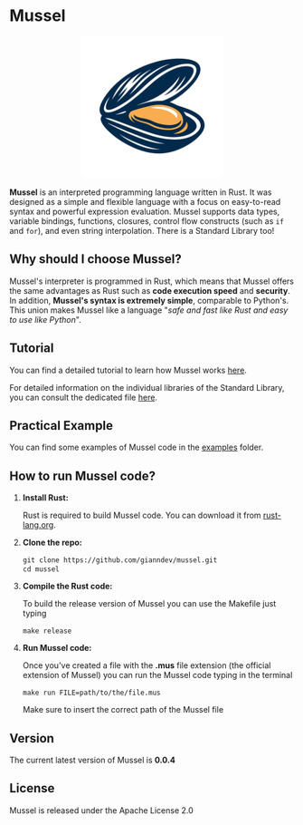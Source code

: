 # Mussel

<div align="center">
<img src="doc/images/logo.png" height=250>
</div>

**Mussel** is an interpreted programming language written in Rust. It was designed as a simple and flexible language with a focus on easy-to-read syntax and powerful expression evaluation. Mussel supports data types, variable bindings, functions, closures, control flow constructs (such as `if` and `for`), and even string interpolation. There is a Standard Library too!

## Why should I choose Mussel?

Mussel's interpreter is programmed in Rust, which means that Mussel offers the same advantages as Rust such as **code execution speed** and **security**. In addition, **Mussel's syntax is extremely simple**, comparable to Python's. This union makes Mussel like a language "*safe and fast like Rust and easy to use like Python*".

## Tutorial

You can find a detailed tutorial to learn how Mussel works [here](/doc/Tutorial.md).

For detailed information on the individual libraries of the Standard Library, you can consult the dedicated file [here](/doc/Standard_Library.md).

## Practical Example

You can find some examples of Mussel code in the [examples](/examples/) folder.

## How to run Mussel code?

1. **Install Rust:**

   Rust is required to build Mussel code. You can download it from [rust-lang.org](https://www.rust-lang.org/).

2. **Clone the repo:**

    ```
    git clone https://github.com/gianndev/mussel.git
    cd mussel
    ```

3. **Compile the Rust code:**
    
    To build the release version of Mussel you can use the Makefile just typing
    ```
    make release
    ```

4. **Run Mussel code:**

    Once you've created a file with the **.mus** file extension (the official extension of Mussel) you can run the Mussel code typing in the terminal
    ```
    make run FILE=path/to/the/file.mus
    ```
    Make sure to insert the correct path of the Mussel file

## Version

The current latest version of Mussel is **0.0.4**

## License

Mussel is released under the Apache License 2.0
